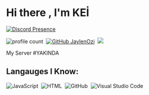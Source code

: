 # Hi there , I'm KEİ 
[![Discord Presence](https://lanyard-profile-readme.vercel.app/api/276781786925891585 )](https://discord.com/users/276781786925891585) 

![profile count](https://komarev.com/ghpvc/?username=iKei-Wesly&color=red)&nbsp;
[![GitHub JaylenOzi](https://img.shields.io/github/followers/iKei-Wesly?label=follow&style=social)](https://github.com/iKei-Wesly)&nbsp;
<a href="https://instagram.com/kei_wesly"><img src="https://img.shields.io/badge/@kei_wesly-E4405F?style=flat&logo=Instagram&logoColor=white"/></a> &nbsp;

My Server
#YAKINDA

## Langauges I Know:
![JavaScript](https://img.shields.io/badge/-JavaScript-05122A?style=flat&logo=javascript)&nbsp;
![HTML](https://img.shields.io/badge/-HTML-05122A?style=flat&logo=HTML5)&nbsp;
![GitHub](https://img.shields.io/badge/-GitHub-05122A?style=flat&logo=github)&nbsp;
![Visual Studio Code](https://img.shields.io/badge/-Visual%20Studio%20Code-05122A?style=flat&logo=visual-studio-code&logoColor=007ACC)&nbsp;


